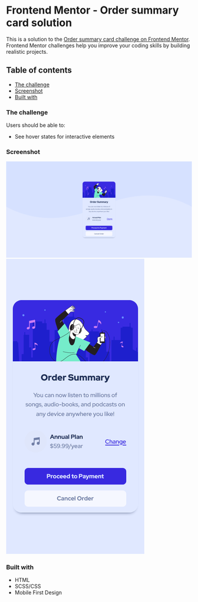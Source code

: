 # Frontend Mentor - Order summary card solution

This is a solution to the [Order summary card challenge on Frontend Mentor](https://www.frontendmentor.io/challenges/order-summary-component-QlPmajDUj). Frontend Mentor challenges help you improve your coding skills by building realistic projects. 

## Table of contents

- [The challenge](#the-challenge)
- [Screenshot](#screenshot)
- [Built with](#built-with)

### The challenge

Users should be able to:

- See hover states for interactive elements

### Screenshot

![Screenshot](/design/Screenshot-desktop.png)
![Screenshot](/design/Screenshot-mobile.png)

### Built with

- HTML
- SCSS/CSS
- Mobile First Design